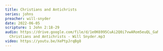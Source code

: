 ```yaml
---
title: Christians and Antichrists
series: johns
preacher: will-snyder
date: 2022-06-05
scripture: 1 John 2:18-29
audio: https://drive.google.com/file/d/1e0K6995CuAi2Q0i7vwARom5euQL_GaNv/view
  Christians and Antichrists - Will Snyder.mp3
video: https://youtu.be/XePtpJrqBg8
---
```

